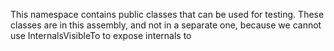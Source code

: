 ﻿This namespace contains public classes that can be used for testing.
These classes are in this assembly, and not in a separate one, because we cannot use InternalsVisibleTo to expose internals to 